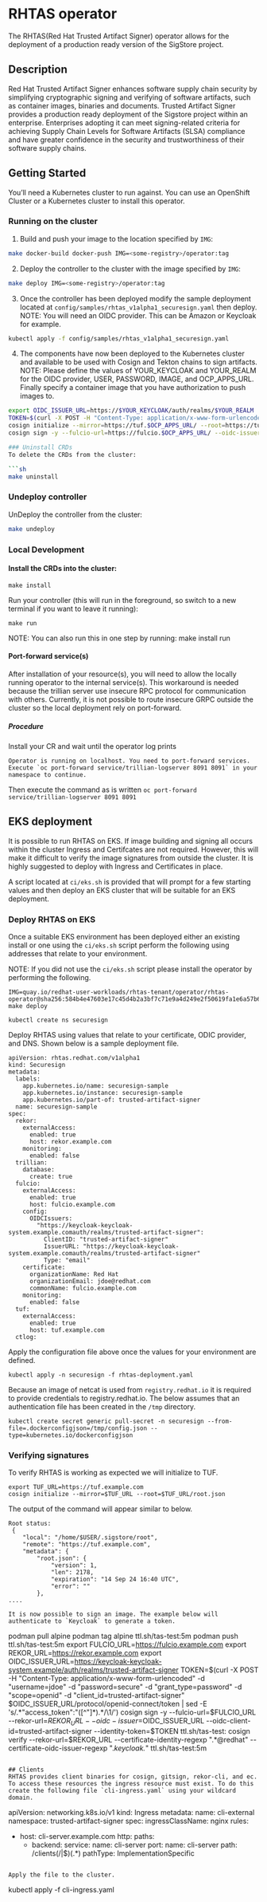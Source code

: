 # RHTAS operator
The RHTAS(Red Hat Trusted Artifact Signer) operator allows for the deployment of a production ready version of the SigStore project.

## Description
Red Hat Trusted Artifact Signer enhances software supply chain security by simplifying cryptographic signing and verifying of software artifacts, such as container images, binaries and documents. Trusted Artifact Signer provides a production ready deployment of the Sigstore project within an enterprise. Enterprises adopting it can meet signing-related criteria for achieving Supply Chain Levels for Software Artifacts (SLSA) compliance and have greater confidence in the security and trustworthiness of their software supply chains.

## Getting Started
You’ll need a Kubernetes cluster to run against. You can use an OpenShift Cluster or a Kubernetes cluster to install this operator.

### Running on the cluster
1. Build and push your image to the location specified by `IMG`:

```sh
make docker-build docker-push IMG=<some-registry>/operator:tag
```

2. Deploy the controller to the cluster with the image specified by `IMG`:

```sh
make deploy IMG=<some-registry>/operator:tag
```

3. Once the controller has been deployed modify the sample deployment located at `config/samples/rhtas_v1alpha1_securesign.yaml` then deploy.
NOTE: You will need an OIDC provider. This can be Amazon or Keycloak for example.

```sh
kubectl apply -f config/samples/rhtas_v1alpha1_securesign.yaml
```

4. The components have now been deployed to the Kubernetes cluster and available to be used with Cosign and Tekton chains to sign artifacts.
NOTE: Please define the values of YOUR_KEYCLOAK and YOUR_REALM for the OIDC provider, USER, PASSWORD, IMAGE, and OCP_APPS_URL. Finally specify a container image that you have authorization to push images to.

```sh
export OIDC_ISSUER_URL=https://$YOUR_KEYCLOAK/auth/realms/$YOUR_REALM
TOKEN=$(curl -X POST -H "Content-Type: application/x-www-form-urlencoded" -d "username=$USER" -d "password=$PASSWORD" -d "grant_type=password" -d "scope=openid" -d "client_id=$YOUR_REALM" $OIDC_ISSUER_URL/protocol/openid-connect/token |  sed -E 's/.*"access_token":"([^"]*).*/\1/')
cosign initialize --mirror=https://tuf.$OCP_APPS_URL/ --root=https://tuf.$OCP_APPS_URL/root.json
cosign sign -y --fulcio-url=https://fulcio.$OCP_APPS_URL/ --oidc-issuer=$OIDC_ISSUER_URL --identity-token=$TOKEN $IMAGE

### Uninstall CRDs
To delete the CRDs from the cluster:

```sh
make uninstall
```

### Undeploy controller
UnDeploy the controller from the cluster:

```sh
make undeploy
```

### Local Development
#### Install the CRDs into the cluster:
```
make install
````

Run your controller (this will run in the foreground, so switch to a new terminal if you want to leave it running):
```
make run
```
NOTE: You can also run this in one step by running: make install run

#### Port-forward service(s)
After installation of your resource(s), you will need to allow the locally running operator to the internal service(s).
This workaround is needed because the trillian server use insecure RPC protocol for communication with others.
Currently, it is not possible to route insecure GRPC outside the cluster so the local deployment rely on port-forward.

##### Procedure
Install your CR and wait until the operator log prints
```
Operator is running on localhost. You need to port-forward services.
Execute `oc port-forward service/trillian-logserver 8091 8091` in your namespace to continue.
```
Then execute the command as is written `oc port-forward service/trillian-logserver 8091 8091`

## EKS deployment
It is possible to run RHTAS on EKS. If image building and signing all occurs within the cluster Ingress and Certifcates are not required. However, this will make it difficult to verify the image signatures from outside the cluster. It is highly suggested to deploy with Ingress and Certificates in place.

A script located at `ci/eks.sh` is provided that will prompt for a few starting values and then deploy an EKS cluster that will be suitable for an EKS deployment.

### Deploy RHTAS on EKS
Once a suitable EKS environment has been deployed either an existing install or one using the `ci/eks.sh` script perform the following using addresses that relate to your environment.

NOTE: If you did not use the `ci/eks.sh` script please install the operator by performing the following.
```
IMG=quay.io/redhat-user-workloads/rhtas-tenant/operator/rhtas-operator@sha256:584b4e47603e17c45d4b2a3bf7c71e9a4d249e2f50619fa1e6a57b6742d2e2ad make deploy
```

```
kubectl create ns securesign
```

Deploy RHTAS using values that relate to your certificate, ODIC provider, and DNS. Shown below is a sample deployment file.
```
apiVersion: rhtas.redhat.com/v1alpha1
kind: Securesign
metadata:
  labels:
    app.kubernetes.io/name: securesign-sample
    app.kubernetes.io/instance: securesign-sample
    app.kubernetes.io/part-of: trusted-artifact-signer
  name: securesign-sample
spec:
  rekor:
    externalAccess:
      enabled: true
      host: rekor.example.com
    monitoring:
      enabled: false
  trillian:
    database:
      create: true
  fulcio:
    externalAccess:
      enabled: true
      host: fulcio.example.com
    config:
      OIDCIssuers:
        "https://keycloak-keycloak-system.example.comauth/realms/trusted-artifact-signer":
          ClientID: "trusted-artifact-signer"
          IssuerURL: "https://keycloak-keycloak-system.example.comauth/realms/trusted-artifact-signer"
          Type: "email"
    certificate:
      organizationName: Red Hat
      organizationEmail: jdoe@redhat.com
      commonName: fulcio.example.com
    monitoring:
      enabled: false
  tuf:
    externalAccess:
      enabled: true
      host: tuf.example.com
  ctlog:
  ```

Apply the configuration file above once the values for your environment are defined.
```
kubectl apply -n securesign -f rhtas-deployment.yaml
```
Because an image of netcat is used from `registry.redhat.io` it is required to provide credentials to registry.redhat.io. The below assumes that an authentication file has been created in the `/tmp` directory.

```
kubectl create secret generic pull-secret -n securesign --from-file=.dockerconfigjson=/tmp/config.json --type=kubernetes.io/dockerconfigjson
```


### Verifying signatures
To verify RHTAS is working as expected we will initialize to TUF.
```
export TUF_URL=https://tuf.example.com
cosign initialize --mirror=$TUF_URL --root=$TUF_URL/root.json
```
The output of the command will appear similar to below.
```
Root status:
 {
	"local": "/home/$USER/.sigstore/root",
	"remote": "https://tuf.example.com",
	"metadata": {
		"root.json": {
			"version": 1,
			"len": 2178,
			"expiration": "14 Sep 24 16:40 UTC",
			"error": ""
		},
....

It is now possible to sign an image. The example below will authenticate to `Keycloak` to generate a token.
```
podman pull alpine
podman tag alpine ttl.sh/tas-test:5m
podman push ttl.sh/tas-test:5m
export FULCIO_URL=https://fulcio.example.com
export REKOR_URL=https://rekor.example.com
export OIDC_ISSUER_URL=https://keycloak-keycloak-system.example/auth/realms/trusted-artifact-signer
TOKEN=$(curl -X POST -H "Content-Type: application/x-www-form-urlencoded" -d "username=jdoe" -d "password=secure" -d "grant_type=password" -d "scope=openid" -d "client_id=trusted-artifact-signer" $OIDC_ISSUER_URL/protocol/openid-connect/token |  sed -E 's/.*"access_token":"([^"]*).*/\1/')
cosign sign -y --fulcio-url=$FULCIO_URL --rekor-url=$REKOR_URL --oidc-issuer=$OIDC_ISSUER_URL --oidc-client-id=trusted-artifact-signer --identity-token=$TOKEN ttl.sh/tas-test:
cosign verify --rekor-url=\$REKOR_URL --certificate-identity-regexp ".*@redhat" --certificate-oidc-issuer-regexp ".*keycloak.*" ttl.sh/tas-test:5m
```

## Clients
RHTAS provides client binaries for cosign, gitsign, rekor-cli, and ec. To access these resources the ingress resource must exist. To do this create the following file `cli-ingress.yaml` using your wildcard domain.

```
apiVersion: networking.k8s.io/v1
kind: Ingress
metadata:
  name: cli-external
  namespace: trusted-artifact-signer
spec:
  ingressClassName: nginx
  rules:
  - host: cli-server.example.com
    http:
      paths:
      - backend:
          service:
            name: cli-server
            port:
              name: cli-server
        path: /clients(/|$)(.*)
        pathType: ImplementationSpecific
```

Apply the file to the cluster.

```
kubectl apply -f cli-ingress.yaml
```
